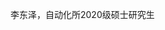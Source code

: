 ﻿---
# Display name
name: "李东泽"

# Username (this should match the folder name)
authors:
- Dongze Li

# Is this the primary user of the site?
superuser: false

# Role/position
role: Students (cooperative tutor)

# Organizations/Affiliations
organizations:
- name: Institute of Automation, Chinese Academy of Sciences
  url: "http://english.ia.cas.cn/"

# Short bio (displayed in user profile at end of posts)
bio: 自动化所2020级硕士研究生。

interests:
- 人工智能
- 对抗样本

education:
  courses:
  - course: 学士
    institution: 大连理工大学
    year: 2016-2020
  
# Social/Academic Networking
# For available icons, see: https://sourcethemes.com/academic/docs/page-builder/#icons
#   For an email link, use "fas" icon pack, "envelope" icon, and a link in the
#   form "mailto:your-email@example.com" or "#contact" for contact widget.
social:
- icon: envelope
  icon_pack: fas
  link: 'jianwen.wang@nlpr.ia.ac.cn'  # For a direct email link, use "mailto:test@example.org".
- icon: google-scholar
  icon_pack: ai
  link: 
  

# Link to a PDF of your resume/CV from the About widget.
# To enable, copy your resume/CV to `static/files/cv.pdf` and uncomment the lines below.
# - icon: cv
#   icon_pack: ai
#   link: files/cv.pdf

# Enter email to display Gravatar (if Gravatar enabled in Config)
email: ""

# Organizational groups that you belong to (for People widget)
#   Set this to `[]` or comment out if you are not using People widget.
user_groups:
- Cooperative Students

---

李东泽，自动化所2020级硕士研究生